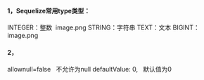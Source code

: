 #### 1，Sequelize常用type类型：
INTEGER：整数 
image.png
STRING：字符串
TEXT：文本
BIGINT：
image.png

#### 2，
allownull=false   不允许为null
defaultValue: 0,   默认值为0